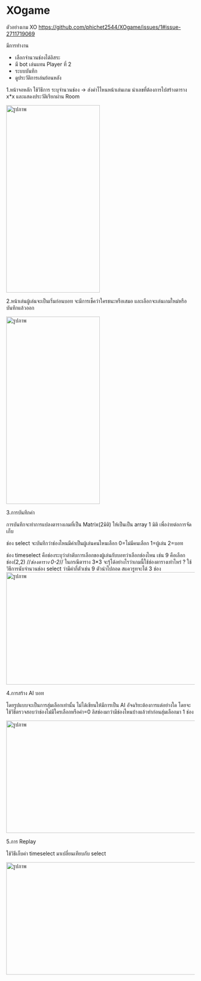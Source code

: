 # XOgame
ตัวอย่างเกม XO
https://github.com/phichet2544/XOgame/issues/1#issue-2711719069


มีการทำงาน
 - เลือกจำนวนช่องได้อิสระ
 - มี bot เล่นแทน Player ที่ 2
 - ระบบบันทึก
 - ดูประวัติการเล่นย้อนหลัง

1.หน้าจอหลัก ใช้วิธีการ ระบุจำนวนช่อง -> ส่งค่าไไหนหน้าเล่นเกม นำเลขที่ต้องการไปสร้างตาราง x*x และแสดงประวัติเรียกผ่าน Room

<img src="https://imgur.com/u5a4b6r.jpg" alt="รูปภาพ" width="250" height="500">

2.หน้าเล่นผู้เล่นจะเป็นเริ่มก่อนบอท จะมีการเช็คว่าใครชนะหรือเสมอ และเลือกจะเล่นเกมใหม่หรือบันทึกแล้วออก

<img src="https://imgur.com/v1tNodO.jpg" alt="รูปภาพ" width="250" height="500">

3.การบันทึกค่า

การบันทึกจะทำการแปลงตารางเกมที่เป็น Matrix(2มิติ) ให้เป็นเป็น array 1 มิติ เพื่อง่ายต่อการจัดเก็บ

ช่อง select จะบันทึกว่าช่องไหนมีค่าเป็นผู้เล่นคนไหนเลือก 
  0=ไม่มีคนเลือก
1=ผู้เล่น 
2=บอท

ช่อง timeselect คือช่องระบุว่าลำดับการเลือกของผู้เล่นกับบอทว่าเลือกช่องไหน เช่น 9 คือเลือกช่อง(2,2) //*ช่องตาราง 0-2*// ในกรณีตาราง 3*3 
จะรุ้ได้อย่างไรว่าเกมนี้ใช้ช่องตารางเท่าไหร่ ?   ใช้วิธีการนับจำนวนช่อง select ว่ามีค่ากี่ตัวเช่น 9 ตัวนำไปถอด สแควรูทจะได้ 3 ช่อง
<img src="https://imgur.com/shC4GOF.jpg" alt="รูปภาพ" width="2000" height="300">

4.การสร้าง AI บอท

โดยรูปแบบจะเป็นการสุ่มเลือกเท่านั้น ไม่ได้เขียนให้มีการเป็น AI อัจฉริยะต้องการแต่อย่างใด โดยจะใช้วิธีตรวจสอบว่าช่องไม่มีใครเลือกหรือค่า=0 ลิสช่องมาว่ามีช่องไหนบ้างแล้วทำก่อนสุ่มเลือกมา 1 ช่อง

<img src="https://imgur.com/gJJt89F.jpg" alt="รูปภาพ" width="800" height="300">

5.การ Replay

ใช้วิธีเก็บค่า timeselect มาเปลี่ยนเทียบกับ select

<img src="https://imgur.com/gJJt89F.jpg" alt="รูปภาพ" width="800" height="300">


